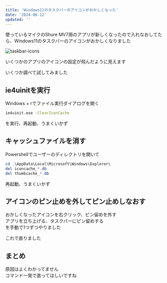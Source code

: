 ```yaml
---
title: 'Windows11のタスクバーのアイコンがおかしくなった'
date: '2024-06-12'
updated: ''
---
```


使っているマイクのShure MV7用のアプリが新しくなったので入れなおしてたら、Windows11のタスクバーのアイコンがおかしくなりました

![taskbar-icons](/taskbar-icons-white/taskbar.webp)

いくつかのアプリのアイコンの設定が飛んだように見えます  

いくつか調べて試してみました

## ie4uinitを実行

Windows + rでファイル実行ダイアログを開く

```cmd
ie4uinit.exe -ClearIconCache
```

を実行、再起動、うまくいかず

## キャッシュファイルを消す

Powershellでユーザーのディレクトリを開いて

```powershell
cd .\AppData\Local\Microsoft\Windows\Explorer\
del iconcache_*.db
del thumbcache_*.db
```

再起動、うまくいかず

## アイコンのピン止めを外してピン止めしなおす

おかしくなったアイコンを右クリック、ピン留めを外す  
アプリを立ち上げる、タスクバーにピン留めする  
を手動で1つずつやりました  

これで直りました

## まとめ

原因はよくわかってません  
コマンド一発で直ってほしいですね  